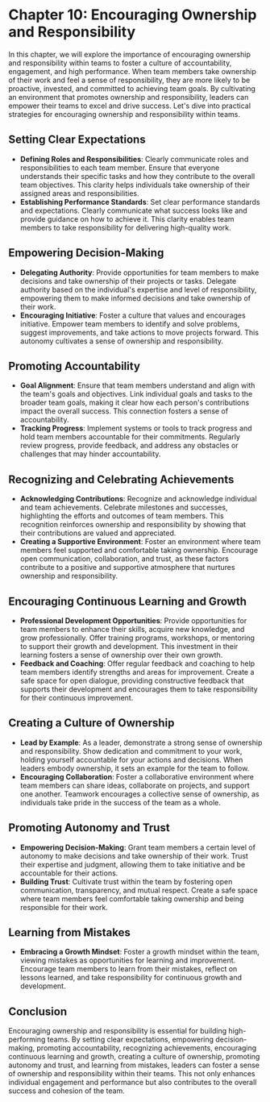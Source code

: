 Chapter 10: Encouraging Ownership and Responsibility
====================================================

In this chapter, we will explore the importance of encouraging ownership and responsibility within teams to foster a culture of accountability, engagement, and high performance. When team members take ownership of their work and feel a sense of responsibility, they are more likely to be proactive, invested, and committed to achieving team goals. By cultivating an environment that promotes ownership and responsibility, leaders can empower their teams to excel and drive success. Let's dive into practical strategies for encouraging ownership and responsibility within teams.

Setting Clear Expectations
--------------------------

* **Defining Roles and Responsibilities**: Clearly communicate roles and responsibilities to each team member. Ensure that everyone understands their specific tasks and how they contribute to the overall team objectives. This clarity helps individuals take ownership of their assigned areas and responsibilities.
* **Establishing Performance Standards**: Set clear performance standards and expectations. Clearly communicate what success looks like and provide guidance on how to achieve it. This clarity enables team members to take responsibility for delivering high-quality work.

Empowering Decision-Making
--------------------------

* **Delegating Authority**: Provide opportunities for team members to make decisions and take ownership of their projects or tasks. Delegate authority based on the individual's expertise and level of responsibility, empowering them to make informed decisions and take ownership of their work.
* **Encouraging Initiative**: Foster a culture that values and encourages initiative. Empower team members to identify and solve problems, suggest improvements, and take actions to move projects forward. This autonomy cultivates a sense of ownership and responsibility.

Promoting Accountability
------------------------

* **Goal Alignment**: Ensure that team members understand and align with the team's goals and objectives. Link individual goals and tasks to the broader team goals, making it clear how each person's contributions impact the overall success. This connection fosters a sense of accountability.
* **Tracking Progress**: Implement systems or tools to track progress and hold team members accountable for their commitments. Regularly review progress, provide feedback, and address any obstacles or challenges that may hinder accountability.

Recognizing and Celebrating Achievements
----------------------------------------

* **Acknowledging Contributions**: Recognize and acknowledge individual and team achievements. Celebrate milestones and successes, highlighting the efforts and outcomes of team members. This recognition reinforces ownership and responsibility by showing that their contributions are valued and appreciated.
* **Creating a Supportive Environment**: Foster an environment where team members feel supported and comfortable taking ownership. Encourage open communication, collaboration, and trust, as these factors contribute to a positive and supportive atmosphere that nurtures ownership and responsibility.

Encouraging Continuous Learning and Growth
------------------------------------------

* **Professional Development Opportunities**: Provide opportunities for team members to enhance their skills, acquire new knowledge, and grow professionally. Offer training programs, workshops, or mentoring to support their growth and development. This investment in their learning fosters a sense of ownership over their own growth.
* **Feedback and Coaching**: Offer regular feedback and coaching to help team members identify strengths and areas for improvement. Create a safe space for open dialogue, providing constructive feedback that supports their development and encourages them to take responsibility for their continuous improvement.

Creating a Culture of Ownership
-------------------------------

* **Lead by Example**: As a leader, demonstrate a strong sense of ownership and responsibility. Show dedication and commitment to your work, holding yourself accountable for your actions and decisions. When leaders embody ownership, it sets an example for the team to follow.
* **Encouraging Collaboration**: Foster a collaborative environment where team members can share ideas, collaborate on projects, and support one another. Teamwork encourages a collective sense of ownership, as individuals take pride in the success of the team as a whole.

Promoting Autonomy and Trust
----------------------------

* **Empowering Decision-Making**: Grant team members a certain level of autonomy to make decisions and take ownership of their work. Trust their expertise and judgment, allowing them to take initiative and be accountable for their actions.
* **Building Trust**: Cultivate trust within the team by fostering open communication, transparency, and mutual respect. Create a safe space where team members feel comfortable taking ownership and being responsible for their work.

Learning from Mistakes
----------------------

* **Embracing a Growth Mindset**: Foster a growth mindset within the team, viewing mistakes as opportunities for learning and improvement. Encourage team members to learn from their mistakes, reflect on lessons learned, and take responsibility for continuous growth and development.

Conclusion
----------

Encouraging ownership and responsibility is essential for building high-performing teams. By setting clear expectations, empowering decision-making, promoting accountability, recognizing achievements, encouraging continuous learning and growth, creating a culture of ownership, promoting autonomy and trust, and learning from mistakes, leaders can foster a sense of ownership and responsibility within their teams. This not only enhances individual engagement and performance but also contributes to the overall success and cohesion of the team.
